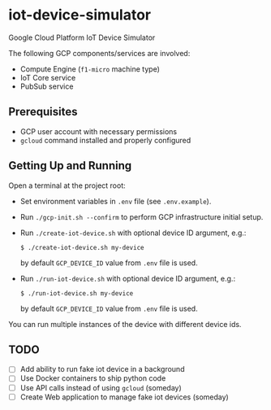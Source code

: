 # iot-device-simulator

Google Cloud Platform IoT Device Simulator

The following GCP components/services are involved:

-   Compute Engine (`f1-micro` machine type)
-   IoT Core service
-   PubSub service

## Prerequisites

-   GCP user account with necessary permissions
-   `gcloud` command installed and properly configured

## Getting Up and Running

Open a terminal at the project root:

-   Set environment variables in `.env` file (see `.env.example`).

-   Run `./gcp-init.sh --confirm` to perform GCP infrastructure initial setup.

-   Run `./create-iot-device.sh` with optional device ID argument, e.g.:

        $ ./create-iot-device.sh my-device

    by default `GCP_DEVICE_ID` value from `.env` file is used.

-   Run `./run-iot-device.sh` with optional device ID argument, e.g.:

        $ ./run-iot-device.sh my-device

    by default `GCP_DEVICE_ID` value from `.env` file is used.
 
You can run multiple instances of the device with different device ids.
 
 ## TODO
 
- [ ] Add ability to run fake iot device in a background
- [ ] Use Docker containers to ship python code
- [ ] Use API calls instead of using `gcloud` (someday)
- [ ] Create Web application to manage fake iot devices (someday)
